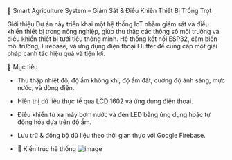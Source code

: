🌱 Smart Agriculture System – Giám Sát & Điều Khiển Thiết Bị Trồng Trọt

Giới thiệu
Dự án này triển khai một hệ thống IoT nhằm giám sát và điều khiển thiết bị trong nông nghiệp, giúp thu thập các thông số môi trường và điều khiển thiết bị tưới tiêu thông minh. Hệ thống kết nối ESP32, cảm biến môi trường, Firebase, và ứng dụng điện thoại Flutter để cung cấp một giải pháp canh tác hiệu quả và tiện lợi.

🎯 Mục tiêu
- Thu thập nhiệt độ, độ ẩm không khí, độ ẩm đất, cường độ ánh sáng, mực nước, và dòng điện.
- Hiển thị dữ liệu thực tế qua LCD 1602 và ứng dụng điện thoại.
- Điều khiển từ xa máy bơm nước và đèn LED bằng ứng dụng hoặc tự động hóa dựa trên độ ẩm.
- Lưu trữ & đồng bộ dữ liệu theo thời gian thực với Google Firebase.

- 🧩 Kiến trúc hệ thống
![image](https://github.com/user-attachments/assets/92999f5d-24a3-407f-9309-a13fbb1f93af)
